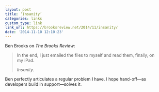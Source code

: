 ```yaml
---
layout: post
title: ‘Insanity’
categories: links
custom_type: link
link_url: https://brooksreview.net/2014/11/insanity/
date: '2014-11-10 12:10:23'
---
```

Ben Brooks on *The Brooks Review*:

> In the end, I just emailed the files to myself and read them, finally, on my iPad.
> 
> *Insanity*.

Ben perfectly articulates a regular problem I have. I hope hand-off—as developers build in support—solves it.